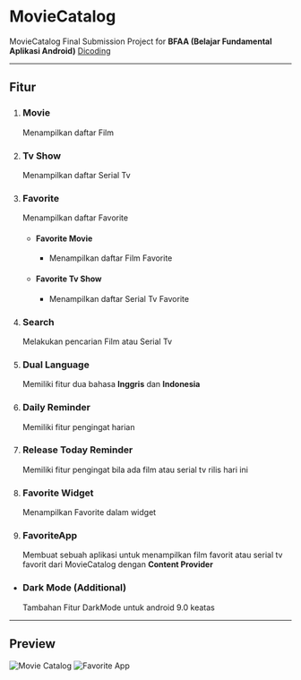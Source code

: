 # MovieCatalog
MovieCatalog Final Submission Project for **BFAA (Belajar Fundamental Aplikasi Android)** [Dicoding](https://www.dicoding.com/academies/14 "Belajar Fundamental Aplikasi Android")

---
## Fitur

1. ### Movie
    Menampilkan daftar Film

2. ### Tv Show
    Menampilkan daftar Serial Tv

3. ### Favorite
    Menampilkan daftar Favorite
   * #### Favorite Movie
      - Menampilkan daftar Film Favorite
    * #### Favorite Tv Show
      - Menampilkan daftar Serial Tv Favorite

4. ### Search
    Melakukan pencarian Film atau Serial Tv

5. ### Dual Language
    Memiliki fitur dua bahasa **Inggris** dan **Indonesia**

6. ### Daily Reminder
    Memiliki fitur pengingat harian

7. ### Release Today Reminder
    Memiliki fitur pengingat bila ada film atau serial tv rilis hari ini

8. ### Favorite Widget
    Menampilkan Favorite dalam widget

9. ### FavoriteApp
    Membuat sebuah aplikasi untuk menampilkan film favorit atau serial tv favorit dari MovieCatalog dengan **Content Provider**

* ### Dark Mode (Additional)
    Tambahan Fitur DarkMode untuk android 9.0 keatas
--- 
## Preview
![Movie Catalog](https://user-images.githubusercontent.com/33775307/78388825-e3653500-760b-11ea-915e-59245afdadbb.jpg) ![Favorite App](https://user-images.githubusercontent.com/33775307/78388873-f8da5f00-760b-11ea-8b9c-17d4db7aeea7.jpg)